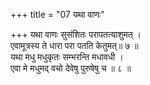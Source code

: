 +++
title = "07 यथा वाणः"

+++
यथा वाणः सुसंशितः परापतत्याशुमत् ।  
एवामूत्रस्य ते धारा परा पतति केतुमत्॥ ७ ॥  
यथा मधु मधुकृतः सम्भरन्ति मधावधी ।  
एवा मे मधुमद् वचो देवेषु पुरुषेषु च ॥ ८ ॥
